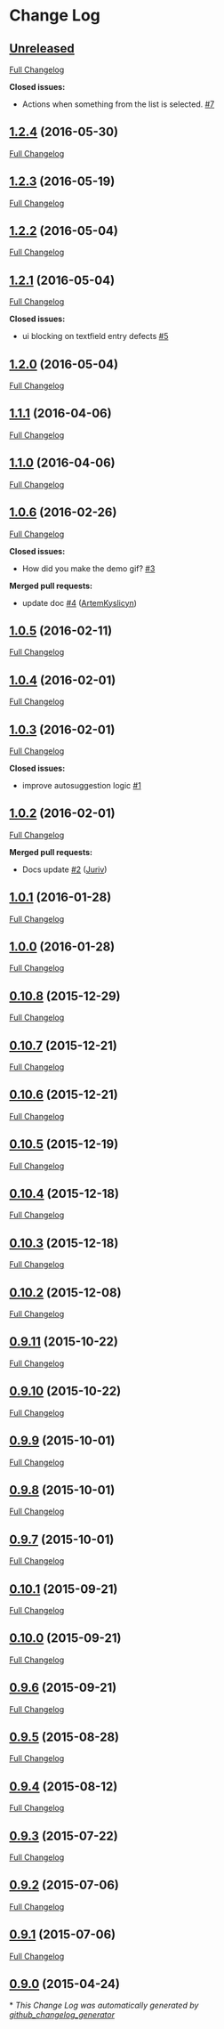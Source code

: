 # Change Log

## [Unreleased](https://github.com/Ramotion/reel-search/tree/HEAD)

[Full Changelog](https://github.com/Ramotion/reel-search/compare/1.2.4...HEAD)

**Closed issues:**

- Actions when something from the list is selected. [\#7](https://github.com/Ramotion/reel-search/issues/7)

## [1.2.4](https://github.com/Ramotion/reel-search/tree/1.2.4) (2016-05-30)
[Full Changelog](https://github.com/Ramotion/reel-search/compare/1.2.3...1.2.4)

## [1.2.3](https://github.com/Ramotion/reel-search/tree/1.2.3) (2016-05-19)
[Full Changelog](https://github.com/Ramotion/reel-search/compare/1.2.2...1.2.3)

## [1.2.2](https://github.com/Ramotion/reel-search/tree/1.2.2) (2016-05-04)
[Full Changelog](https://github.com/Ramotion/reel-search/compare/1.2.1...1.2.2)

## [1.2.1](https://github.com/Ramotion/reel-search/tree/1.2.1) (2016-05-04)
[Full Changelog](https://github.com/Ramotion/reel-search/compare/1.2.0...1.2.1)

**Closed issues:**

- ui blocking on textfield entry defects [\#5](https://github.com/Ramotion/reel-search/issues/5)

## [1.2.0](https://github.com/Ramotion/reel-search/tree/1.2.0) (2016-05-04)
[Full Changelog](https://github.com/Ramotion/reel-search/compare/1.1.1...1.2.0)

## [1.1.1](https://github.com/Ramotion/reel-search/tree/1.1.1) (2016-04-06)
[Full Changelog](https://github.com/Ramotion/reel-search/compare/1.1.0...1.1.1)

## [1.1.0](https://github.com/Ramotion/reel-search/tree/1.1.0) (2016-04-06)
[Full Changelog](https://github.com/Ramotion/reel-search/compare/1.0.6...1.1.0)

## [1.0.6](https://github.com/Ramotion/reel-search/tree/1.0.6) (2016-02-26)
[Full Changelog](https://github.com/Ramotion/reel-search/compare/1.0.5...1.0.6)

**Closed issues:**

- How did you make the demo gif? [\#3](https://github.com/Ramotion/reel-search/issues/3)

**Merged pull requests:**

- update doc [\#4](https://github.com/Ramotion/reel-search/pull/4) ([ArtemKyslicyn](https://github.com/ArtemKyslicyn))

## [1.0.5](https://github.com/Ramotion/reel-search/tree/1.0.5) (2016-02-11)
[Full Changelog](https://github.com/Ramotion/reel-search/compare/1.0.4...1.0.5)

## [1.0.4](https://github.com/Ramotion/reel-search/tree/1.0.4) (2016-02-01)
[Full Changelog](https://github.com/Ramotion/reel-search/compare/1.0.3...1.0.4)

## [1.0.3](https://github.com/Ramotion/reel-search/tree/1.0.3) (2016-02-01)
[Full Changelog](https://github.com/Ramotion/reel-search/compare/1.0.2...1.0.3)

**Closed issues:**

- improve autosuggestion logic [\#1](https://github.com/Ramotion/reel-search/issues/1)

## [1.0.2](https://github.com/Ramotion/reel-search/tree/1.0.2) (2016-02-01)
[Full Changelog](https://github.com/Ramotion/reel-search/compare/1.0.1...1.0.2)

**Merged pull requests:**

- Docs update [\#2](https://github.com/Ramotion/reel-search/pull/2) ([Juriv](https://github.com/Juriv))

## [1.0.1](https://github.com/Ramotion/reel-search/tree/1.0.1) (2016-01-28)
[Full Changelog](https://github.com/Ramotion/reel-search/compare/1.0.0...1.0.1)

## [1.0.0](https://github.com/Ramotion/reel-search/tree/1.0.0) (2016-01-28)
[Full Changelog](https://github.com/Ramotion/reel-search/compare/0.10.8...1.0.0)

## [0.10.8](https://github.com/Ramotion/reel-search/tree/0.10.8) (2015-12-29)
[Full Changelog](https://github.com/Ramotion/reel-search/compare/0.10.7...0.10.8)

## [0.10.7](https://github.com/Ramotion/reel-search/tree/0.10.7) (2015-12-21)
[Full Changelog](https://github.com/Ramotion/reel-search/compare/0.10.6...0.10.7)

## [0.10.6](https://github.com/Ramotion/reel-search/tree/0.10.6) (2015-12-21)
[Full Changelog](https://github.com/Ramotion/reel-search/compare/0.10.5...0.10.6)

## [0.10.5](https://github.com/Ramotion/reel-search/tree/0.10.5) (2015-12-19)
[Full Changelog](https://github.com/Ramotion/reel-search/compare/0.10.4...0.10.5)

## [0.10.4](https://github.com/Ramotion/reel-search/tree/0.10.4) (2015-12-18)
[Full Changelog](https://github.com/Ramotion/reel-search/compare/0.10.3...0.10.4)

## [0.10.3](https://github.com/Ramotion/reel-search/tree/0.10.3) (2015-12-18)
[Full Changelog](https://github.com/Ramotion/reel-search/compare/0.10.2...0.10.3)

## [0.10.2](https://github.com/Ramotion/reel-search/tree/0.10.2) (2015-12-08)
[Full Changelog](https://github.com/Ramotion/reel-search/compare/0.9.11...0.10.2)

## [0.9.11](https://github.com/Ramotion/reel-search/tree/0.9.11) (2015-10-22)
[Full Changelog](https://github.com/Ramotion/reel-search/compare/0.9.10...0.9.11)

## [0.9.10](https://github.com/Ramotion/reel-search/tree/0.9.10) (2015-10-22)
[Full Changelog](https://github.com/Ramotion/reel-search/compare/0.9.9...0.9.10)

## [0.9.9](https://github.com/Ramotion/reel-search/tree/0.9.9) (2015-10-01)
[Full Changelog](https://github.com/Ramotion/reel-search/compare/0.9.8...0.9.9)

## [0.9.8](https://github.com/Ramotion/reel-search/tree/0.9.8) (2015-10-01)
[Full Changelog](https://github.com/Ramotion/reel-search/compare/0.9.7...0.9.8)

## [0.9.7](https://github.com/Ramotion/reel-search/tree/0.9.7) (2015-10-01)
[Full Changelog](https://github.com/Ramotion/reel-search/compare/0.10.1...0.9.7)

## [0.10.1](https://github.com/Ramotion/reel-search/tree/0.10.1) (2015-09-21)
[Full Changelog](https://github.com/Ramotion/reel-search/compare/0.10.0...0.10.1)

## [0.10.0](https://github.com/Ramotion/reel-search/tree/0.10.0) (2015-09-21)
[Full Changelog](https://github.com/Ramotion/reel-search/compare/0.9.6...0.10.0)

## [0.9.6](https://github.com/Ramotion/reel-search/tree/0.9.6) (2015-09-21)
[Full Changelog](https://github.com/Ramotion/reel-search/compare/0.9.5...0.9.6)

## [0.9.5](https://github.com/Ramotion/reel-search/tree/0.9.5) (2015-08-28)
[Full Changelog](https://github.com/Ramotion/reel-search/compare/0.9.4...0.9.5)

## [0.9.4](https://github.com/Ramotion/reel-search/tree/0.9.4) (2015-08-12)
[Full Changelog](https://github.com/Ramotion/reel-search/compare/0.9.3...0.9.4)

## [0.9.3](https://github.com/Ramotion/reel-search/tree/0.9.3) (2015-07-22)
[Full Changelog](https://github.com/Ramotion/reel-search/compare/0.9.2...0.9.3)

## [0.9.2](https://github.com/Ramotion/reel-search/tree/0.9.2) (2015-07-06)
[Full Changelog](https://github.com/Ramotion/reel-search/compare/0.9.1...0.9.2)

## [0.9.1](https://github.com/Ramotion/reel-search/tree/0.9.1) (2015-07-06)
[Full Changelog](https://github.com/Ramotion/reel-search/compare/0.9.0...0.9.1)

## [0.9.0](https://github.com/Ramotion/reel-search/tree/0.9.0) (2015-04-24)


\* *This Change Log was automatically generated by [github_changelog_generator](https://github.com/skywinder/Github-Changelog-Generator)*